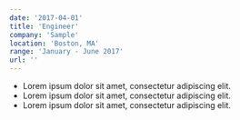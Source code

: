 ```yaml
---
date: '2017-04-01'
title: 'Engineer'
company: 'Sample'
location: 'Boston, MA'
range: 'January - June 2017'
url: ''
---
```


- Lorem ipsum dolor sit amet, consectetur adipiscing elit. 
- Lorem ipsum dolor sit amet, consectetur adipiscing elit. 
- Lorem ipsum dolor sit amet, consectetur adipiscing elit. 